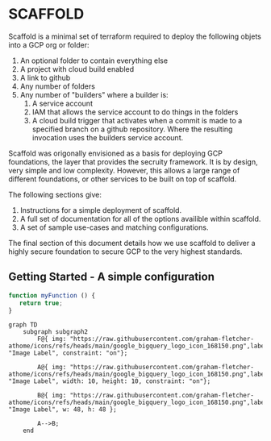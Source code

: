 # SCAFFOLD

Scaffold is a minimal set of terraform required to deploy the following objets into a GCP org or folder:
1. An optional folder to contain everything else
2. A project with cloud build enabled
3. A link to github
4. Any number of folders
5. Any number of "builders" where a builder is:
    1. A service account
    2. IAM that allows the service account to do things in the folders
    3. A cloud build trigger that activates when a commit is made to a 
       specified branch on a github repository. Where the resulting invocation
       uses the builders service account.

Scaffold was origonally envisioned as a basis for deploying GCP foundations, the layer that provides the secruity framework.  It is by design, very simple and low complexity. However, this allows a large range of different foundations, or other services to be built on top of scaffold. 

The following sections give:
1. Instructions for a simple deployment of scaffold.
2. A full set of documentation for all of the options availible within scaffold.
3. A set of sample use-cases and matching configurations.

The final section of this document details how we use scaffold to deliver a highly secure foundation to secure GCP to the very highest standards.

## Getting Started - A simple configuration
```js
function myFunction () {
   return true;
}
```

```mermaid
graph TD
    subgraph subgraph2
        F@{ img: "https://raw.githubusercontent.com/graham-fletcher-athome/icons/refs/heads/main/google_bigquery_logo_icon_168150.png",label: "Image Label", constraint: "on"};

        A@{ img: "https://raw.githubusercontent.com/graham-fletcher-athome/icons/refs/heads/main/google_bigquery_logo_icon_168150.png",label: "Image Label", width: 10, height: 10, constraint: "on"};

        B@{ img: "https://raw.githubusercontent.com/graham-fletcher-athome/icons/refs/heads/main/google_bigquery_logo_icon_168150.png",label: "Image Label", w: 48, h: 48 };

        A-->B;
    end
```


